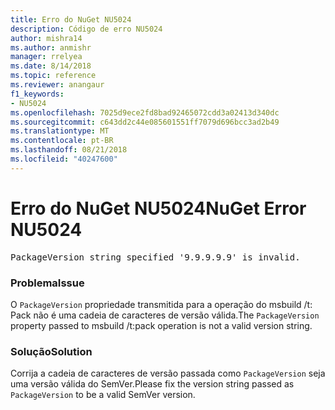 ```yaml
---
title: Erro do NuGet NU5024
description: Código de erro NU5024
author: mishra14
ms.author: anmishr
manager: rrelyea
ms.date: 8/14/2018
ms.topic: reference
ms.reviewer: anangaur
f1_keywords:
- NU5024
ms.openlocfilehash: 7025d9ece2fd8bad92465072cdd3a02413d340dc
ms.sourcegitcommit: c643dd2c44e085601551ff7079d696bcc3ad2b49
ms.translationtype: MT
ms.contentlocale: pt-BR
ms.lasthandoff: 08/21/2018
ms.locfileid: "40247600"
---
```

# <a name="nuget-error-nu5024"></a><span data-ttu-id="f1afd-103">Erro do NuGet NU5024</span><span class="sxs-lookup"><span data-stu-id="f1afd-103">NuGet Error NU5024</span></span>
<pre>PackageVersion string specified '9.9.9.9.9' is invalid.</pre>

### <a name="issue"></a><span data-ttu-id="f1afd-104">Problema</span><span class="sxs-lookup"><span data-stu-id="f1afd-104">Issue</span></span>

<span data-ttu-id="f1afd-105">O `PackageVersion` propriedade transmitida para a operação do msbuild /t: Pack não é uma cadeia de caracteres de versão válida.</span><span class="sxs-lookup"><span data-stu-id="f1afd-105">The `PackageVersion` property passed to msbuild /t:pack operation is not a valid version string.</span></span>


### <a name="solution"></a><span data-ttu-id="f1afd-106">Solução</span><span class="sxs-lookup"><span data-stu-id="f1afd-106">Solution</span></span>

<span data-ttu-id="f1afd-107">Corrija a cadeia de caracteres de versão passada como `PackageVersion` seja uma versão válida do SemVer.</span><span class="sxs-lookup"><span data-stu-id="f1afd-107">Please fix the version string passed as `PackageVersion` to be a valid SemVer version.</span></span>

